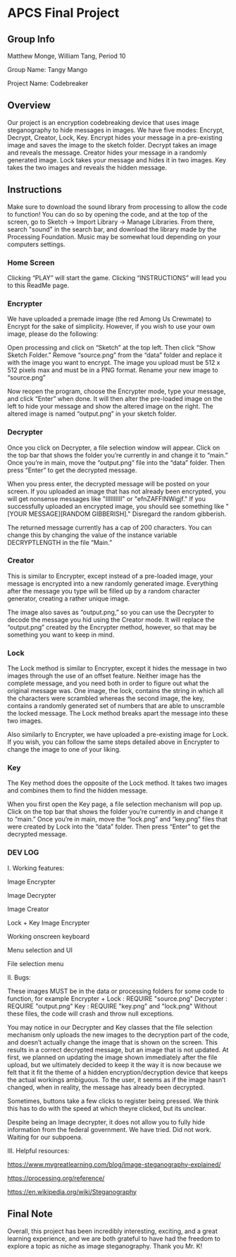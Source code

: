 # APCS Final Project

## Group Info
Matthew Monge, William Tang, Period 10

Group Name: Tangy Mango

Project Name: Codebreaker

## Overview
Our project is an encryption codebreaking device that uses image steganography to hide messages in images. We have five modes: Encrypt, Decrypt, Creator, Lock, Key. Encrypt hides your message in a pre-existing image and saves the image to the sketch folder. Decrypt takes an image and reveals the message. Creator hides your message in a randomly generated image. Lock takes your message and hides it in two images. Key takes the two images and reveals the hidden message.

## Instructions
Make sure to download the sound library from processing to allow the code to function! You can do so by opening the code, and at the top of the screen, go to Sketch -> Import Library -> Manage Libraries. From there, search "sound" in the search bar, and download the library made by the Processing Foundation. Music may be somewhat loud depending on your computers settings. 

### Home Screen
Clicking “PLAY” will start the game.
Clicking “INSTRUCTIONS” will lead you to this ReadMe page.

### Encrypter
We have uploaded a premade image (the red Among Us Crewmate) to Encrypt for the sake of simplicity. However, if you wish to use your own image, please do the following:

Open processing and click on “Sketch” at the top left. Then click “Show Sketch Folder.” Remove “source.png” from the “data” folder and replace it with the image you want to encrypt. The image you upload must be 512 x 512 pixels max and must be in a PNG format. Rename your new image to “source.png”

Now reopen the program, choose the Encrypter mode, type your message, and click “Enter” when done. It will then alter the pre-loaded image on the left to hide your message and show the altered image on the right. The altered image is named “output.png” in your sketch folder.

### Decrypter
Once you click on Decrypter, a file selection window will appear. Click on the top bar that shows the folder you’re currently in and change it to “main.” Once you’re in main, move the “output.png” file into the “data” folder. Then press “Enter” to get the decrypted message.

When you press enter, the decrypted message will be posted on your screen. If you uploaded an image that has not already been encrypted, you will get nonsense messages like "IIIIIIIIII" or "efnZAFFINWigjf." If you successfully uploaded an encrypted image, you should see something like "[YOUR MESSAGE][RANDOM GIBBERISH]." Disregard the random gibberish. 

The returned message currently has a cap of 200 characters. You can change this by changing the value of the instance variable DECRYPTLENGTH in the file “Main.”

### Creator
This is similar to Encrypter, except instead of a pre-loaded image, your message is encrypted into a new randomly generated image. Everything after the message you type will be filled up by a random character generator, creating a rather unique image.

The image also saves as “output.png,” so you can use the Decrypter to decode the message you hid using the Creator mode. It will replace the “output.png” created by the Encrypter method, however, so that may be something you want to keep in mind.

### Lock
The Lock method is similar to Encrypter, except it hides the message in two images through the use of an offset feature. Neither image has the complete message, and you need both in order to figure out what the original message was. One image, the lock, contains the string in which all the characters were scrambled whereas the second image, the key, contains a randomly generated set of numbers that are able to unscramble the locked message. The Lock method breaks apart the message into these two images.

Also similarly to Encrypter, we have uploaded a pre-existing image for Lock. If you wish, you can follow the same steps detailed above in Encrypter to change the image to one of your liking.

### Key
The Key method does the opposite of the Lock method. It takes two images and combines them to find the hidden message. 

When you first open the Key page, a file selection mechanism will pop up. Click on the top bar that shows the folder you’re currently in and change it to “main.” Once you’re in main, move the “lock.png” and “key.png” files that were created by Lock into the “data” folder. Then press “Enter” to get the decrypted message.

### DEV LOG
I. Working features:

Image Encrypter

Image Decrypter

Image Creator

Lock + Key Image Encrypter

Working onscreen keyboard

Menu selection and UI

File selection menu


II. Bugs:

These images MUST be in the data or processing folders for some code to function, for example
Encrypter + Lock : REQUIRE "source.png" 
Decrypter : REQUIRE "output.png"
Key : REQUIRE "key.png" and "lock.png"
Without these files, the code will crash and throw null exceptions.

You may notice in our Decrypter and Key classes that the file selection mechanism only uploads the new images to the decryption part of the code, and doesn’t actually change the image that is shown on the screen. This results in a correct decrypted message, but an image that is not updated.
At first, we planned on updating the image shown immediately after the file upload, but we ultimately decided to keep it the way it is now because we felt that it fit the theme of a hidden encryption/decryption device that keeps the actual workings ambiguous. To the user, it seems as if the image hasn’t changed, when in reality, the message has already been decrypted.

Sometimes, buttons take a few clicks to register being pressed. We think this has to do with the speed at which theyre clicked, but its unclear.

Despite being an Image decrypter, it does not allow you to fully hide information from the federal government. We have tried. Did not work. Waiting for our subpoena.

III. Helpful resources:

https://www.mygreatlearning.com/blog/image-steganography-explained/

https://processing.org/reference/

https://en.wikipedia.org/wiki/Steganography



## Final Note

Overall, this project has been incredibly interesting, exciting, and a great learning experience, and we are both grateful to have had the freedom to explore a topic as niche as image steganography. Thank you Mr. K!
